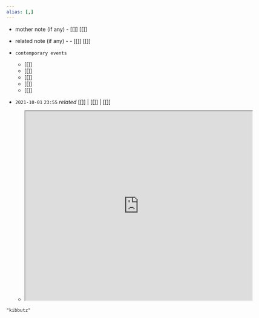 ```yaml
---
alias: [,]
---
```

- mother note (if any)
		- [[]] [[]]
- related note (if any) -
		- [[]] [[]]
- `contemporary events`
	- [[]]
	- [[]]
	- [[]]
	- [[]]
	- [[]]

- `2021-10-01`  `23:55` _related_ [[]] | [[]] | [[]]
	- <iframe src="https://en.wikipedia.org/wiki/Kibbutz" width="600" height="500" ></iframe>

```query
"kibbutz"
```